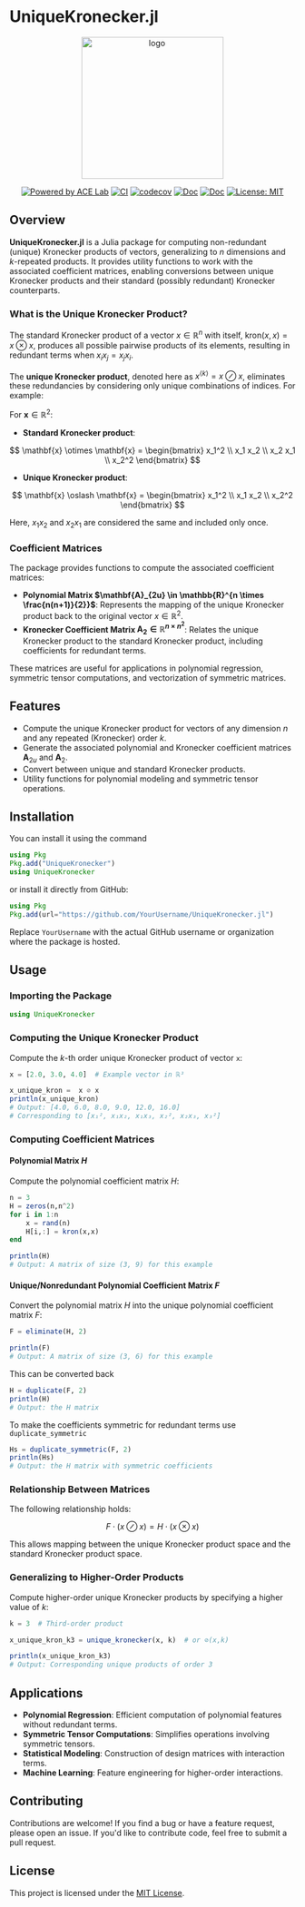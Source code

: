 # UniqueKronecker.jl

<div align="center">
    <picture>
        <img alt="logo" src="docs/src/assets/logo.png" width="250" height="250">
    </picture>
</div>

<div align="center">

[![Powered by ACE Lab](https://img.shields.io/badge/powered%20by-ACE%20Lab-pink)](https://sites.google.com/view/elizabeth-qian/research/ace-group)
[![CI](https://github.com/smallpondtom/UniqueKronecker.jl/actions/workflows/CI.yml/badge.svg?branch=main)](https://github.com/smallpondtom/UniqueKronecker.jl/actions/workflows/CI.yml)
[![codecov](https://codecov.io/gh/smallpondtom/UniqueKronecker.jl/graph/badge.svg?token=30U7MIN4RM)](https://codecov.io/gh/smallpondtom/UniqueKronecker.jl)
[![Doc](https://img.shields.io/badge/docs-stable-blue.svg)](https://smallpondtom.github.io/UniqueKronecker.jl/stable)
[![Doc](https://img.shields.io/badge/docs-dev-green.svg)](https://smallpondtom.github.io/UniqueKronecker.jl/dev)
[![License: MIT](https://img.shields.io/badge/License-MIT-green.svg)](LICENSE)
</div>

## Overview

**UniqueKronecker.jl** is a Julia package for computing non-redundant (unique) Kronecker products of vectors, generalizing to _n_ dimensions and _k_-repeated products. It provides utility functions to work with the associated coefficient matrices, enabling conversions between unique Kronecker products and their standard (possibly redundant) Kronecker counterparts.

### What is the Unique Kronecker Product?

The standard Kronecker product of a vector $x \in \mathbb{R}^n$ with itself, $\text{kron}(x, x) = x \otimes x$, produces all possible pairwise products of its elements, resulting in redundant terms when $x_i x_j = x_j x_i$.

The **unique Kronecker product**, denoted here as $x^{\langle k \rangle} = x \oslash x$, eliminates these redundancies by considering only unique combinations of indices. For example:

For $\mathbf{x} \in \mathbb{R}^2$:

- **Standard Kronecker product**:

$$
  \mathbf{x} \otimes \mathbf{x} = \begin{bmatrix} x_1^2 \\ x_1 x_2 \\ x_2 x_1 \\ x_2^2 \end{bmatrix}
$$

- **Unique Kronecker product**:

$$
  \mathbf{x} \oslash \mathbf{x} = \begin{bmatrix} x_1^2 \\ x_1 x_2 \\ x_2^2 \end{bmatrix}
$$

Here, $x_1 x_2$ and $x_2 x_1$ are considered the same and included only once.

### Coefficient Matrices

The package provides functions to compute the associated coefficient matrices:

- **Polynomial Matrix $\mathbf{A}_{2u} \in \mathbb{R}^{n \times \frac{n(n+1)}{2}}$**: Represents the mapping of the unique Kronecker product back to the original vector $x\in\mathbb{R}^2$.
- **Kronecker Coefficient Matrix $\mathbf{A}_2 \in \mathbb{R}^{n \times n^2}$**: Relates the unique Kronecker product to the standard Kronecker product, including coefficients for redundant terms.

These matrices are useful for applications in polynomial regression, symmetric tensor computations, and vectorization of symmetric matrices.

## Features

- Compute the unique Kronecker product for vectors of any dimension $n$ and any repeated (Kronecker) order $k$.
- Generate the associated polynomial and Kronecker coefficient matrices $\mathbf{A}_{2u}$ and $\mathbf{A}_2$.
- Convert between unique and standard Kronecker products.
- Utility functions for polynomial modeling and symmetric tensor operations.

## Installation

You can install it using the command

```julia
using Pkg
Pkg.add("UniqueKronecker")
using UniqueKronecker
```

or install it directly from GitHub:

```julia
using Pkg
Pkg.add(url="https://github.com/YourUsername/UniqueKronecker.jl")
```

Replace `YourUsername` with the actual GitHub username or organization where the package is hosted.

## Usage

### Importing the Package

```julia
using UniqueKronecker
```

### Computing the Unique Kronecker Product

Compute the $k$-th order unique Kronecker product of vector `x`:

```julia
x = [2.0, 3.0, 4.0]  # Example vector in ℝ³

x_unique_kron =  x ⊘ x 
println(x_unique_kron)
# Output: [4.0, 6.0, 8.0, 9.0, 12.0, 16.0]
# Corresponding to [x₁², x₁x₂, x₁x₃, x₂², x₂x₃, x₃²]
```

### Computing Coefficient Matrices

#### Polynomial Matrix $H$

Compute the polynomial coefficient matrix $H$:

```julia
n = 3
H = zeros(n,n^2)
for i in 1:n
    x = rand(n)
    H[i,:] = kron(x,x)
end

println(H)
# Output: A matrix of size (3, 9) for this example
```

#### Unique/Nonredundant Polynomial Coefficient Matrix $F$

Convert the polynomial matrix $H$ into the unique polynomial coefficient matrix $F$:

```julia
F = eliminate(H, 2)

println(F)
# Output: A matrix of size (3, 6) for this example
```

This can be converted back

```julia
H = duplicate(F, 2)
println(H)
# Output: the H matrix
```

To make the coefficients symmetric for redundant terms use `duplicate_symmetric`

```julia
Hs = duplicate_symmetric(F, 2)
println(Hs)
# Output: the H matrix with symmetric coefficients
```

### Relationship Between Matrices

The following relationship holds:

$$
F \cdot (x \oslash x) = H \cdot (x \otimes x)
$$

This allows mapping between the unique Kronecker product space and the standard Kronecker product space.

### Generalizing to Higher-Order Products

Compute higher-order unique Kronecker products by specifying a higher value of $k$:

```julia
k = 3  # Third-order product

x_unique_kron_k3 = unique_kronecker(x, k)  # or ⊘(x,k)

println(x_unique_kron_k3)
# Output: Corresponding unique products of order 3
```

## Applications

- **Polynomial Regression**: Efficient computation of polynomial features without redundant terms.
- **Symmetric Tensor Computations**: Simplifies operations involving symmetric tensors.
- **Statistical Modeling**: Construction of design matrices with interaction terms.
- **Machine Learning**: Feature engineering for higher-order interactions.

## Contributing

Contributions are welcome! If you find a bug or have a feature request, please open an issue. If you'd like to contribute code, feel free to submit a pull request.

## License

This project is licensed under the [MIT License](https://github.com/smallpondtom/UniqueKronecker.jl/blob/main/LICENSE).